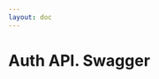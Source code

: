 ```yaml
---
layout: doc
---
```


# Auth API. Swagger

<Swagger id="auth_api" url="https://api.darktheater.net/auth/docs" />

